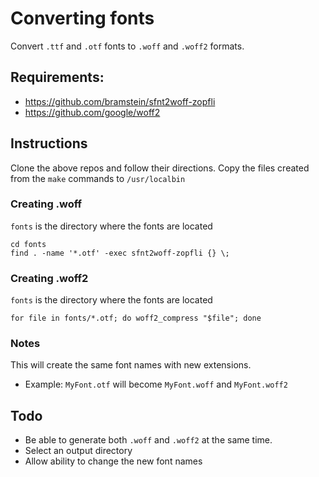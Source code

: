 # Converting fonts

Convert `.ttf` and `.otf` fonts to `.woff` and `.woff2` formats.

## Requirements:

* https://github.com/bramstein/sfnt2woff-zopfli
* https://github.com/google/woff2

## Instructions

Clone the above repos and follow their directions. Copy the files created from the `make` commands to `/usr/localbin`

### Creating .woff

`fonts` is the directory where the fonts are located

```
cd fonts
find . -name '*.otf' -exec sfnt2woff-zopfli {} \;
```

### Creating .woff2

`fonts` is the directory where the fonts are located

```
for file in fonts/*.otf; do woff2_compress "$file"; done
```

### Notes

This will create the same font names with new extensions.

* Example: `MyFont.otf` will become `MyFont.woff` and `MyFont.woff2`

## Todo

* Be able to generate both `.woff` and `.woff2` at the same time.
* Select an output directory
* Allow ability to change the new font names
